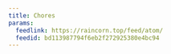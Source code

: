 ```yaml
---
title: Chores
params:
  feedlink: https://raincorn.top/feed/atom/
  feedid: bd113987794f6eb2f272925380e4bc94
---
```

